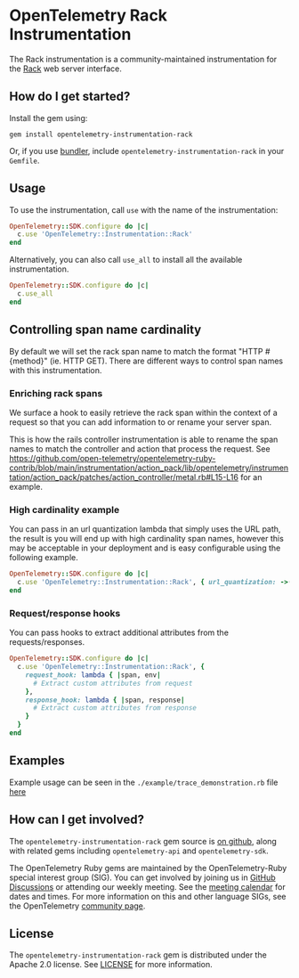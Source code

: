 # OpenTelemetry Rack Instrumentation

The Rack instrumentation is a community-maintained instrumentation for the [Rack][rack-home] web server interface.

## How do I get started?

Install the gem using:

```
gem install opentelemetry-instrumentation-rack
```

Or, if you use [bundler][bundler-home], include `opentelemetry-instrumentation-rack` in your `Gemfile`.

## Usage

To use the instrumentation, call `use` with the name of the instrumentation:

```ruby
OpenTelemetry::SDK.configure do |c|
  c.use 'OpenTelemetry::Instrumentation::Rack'
end
```

Alternatively, you can also call `use_all` to install all the available instrumentation.

```ruby
OpenTelemetry::SDK.configure do |c|
  c.use_all
end
```
## Controlling span name cardinality

By default we will set the rack span name to match the format "HTTP #{method}" (ie. HTTP GET). There are different ways to control span names with this instrumentation.

### Enriching rack spans

We surface a hook to easily retrieve the rack span within the context of a request so that you can add information to or rename your server span.

This is how the rails controller instrumentation is able to rename the span names to match the controller and action that process the request. See https://github.com/open-telemetry/opentelemetry-ruby-contrib/blob/main/instrumentation/action_pack/lib/opentelemetry/instrumentation/action_pack/patches/action_controller/metal.rb#L15-L16 for an example.

### High cardinality example

You can pass in an url quantization lambda that simply uses the URL path, the result is you will end up with high cardinality span names, however this may be acceptable in your deployment and is easy configurable using the following example.

```ruby
OpenTelemetry::SDK.configure do |c|
  c.use 'OpenTelemetry::Instrumentation::Rack', { url_quantization: ->(path, _env) { path.to_s } }
end
```

### Request/response hooks

You can pass hooks to extract additional attributes from the requests/responses.

```ruby
OpenTelemetry::SDK.configure do |c|
  c.use 'OpenTelemetry::Instrumentation::Rack', {
    request_hook: lambda { |span, env|
      # Extract custom attributes from request
    },
    response_hook: lambda { |span, response|
      # Extract custom attributes from response
    }
  }
end
```

## Examples

Example usage can be seen in the `./example/trace_demonstration.rb` file [here](https://github.com/open-telemetry/opentelemetry-ruby-contrib/blob/main/instrumentation/rack/example/trace_demonstration.rb)

## How can I get involved?

The `opentelemetry-instrumentation-rack` gem source is [on github][repo-github], along with related gems including `opentelemetry-api` and `opentelemetry-sdk`.

The OpenTelemetry Ruby gems are maintained by the OpenTelemetry-Ruby special interest group (SIG). You can get involved by joining us in [GitHub Discussions][discussions-url] or attending our weekly meeting. See the [meeting calendar][community-meetings] for dates and times. For more information on this and other language SIGs, see the OpenTelemetry [community page][ruby-sig].

## License

The `opentelemetry-instrumentation-rack` gem is distributed under the Apache 2.0 license. See [LICENSE][license-github] for more information.

[rack-home]: https://github.com/rack/rack
[bundler-home]: https://bundler.io
[repo-github]: https://github.com/open-telemetry/opentelemetry-ruby
[license-github]: https://github.com/open-telemetry/opentelemetry-ruby-contrib/blob/main/LICENSE
[ruby-sig]: https://github.com/open-telemetry/community#ruby-sig
[community-meetings]: https://github.com/open-telemetry/community#community-meetings
[discussions-url]: https://github.com/open-telemetry/opentelemetry-ruby/discussions
